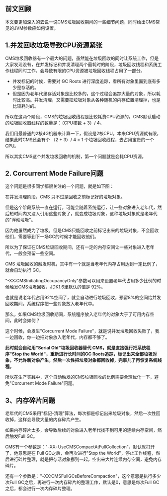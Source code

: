 ## 前文回顾

本文要更加深入的去说一说CMS垃圾回收期间的一些细节问题，同时给出CMS常见的JVM参数应如何设置。

## 1.并发回收垃圾导致CPU资源紧张

CMS垃圾回收器有一个最大的问题，虽然能在垃圾回收的同时让系统工作，但是大家发现没有，在并发标记和并发清理两个最耗时的阶段，垃圾回收线程和系统工作线程同时工作，会导致有限的CPU资源被垃圾回收线程占用了一部分。

- 并发标记的时候，需要对 GC Roots 进行深度追踪，看所有对象里面到底有多少是存活的。
- 但是因为老年代里存活对象是比较多的，这个过程会追踪大量的对象，所以耗时比较高。并发清理，又需要把垃圾对象从各种随机的内存位置清理掉，也是比较耗时的。

所以在这两个阶段，CMS的垃圾回收线程是比较耗费CPU资源的。CMS默认启动的垃圾回收器线程的数量是：（CPU核数 + 3）/ 4。

我们用最普通的2核4G机器来计算一下，假设是2核CPU，本来CPU资源就有限，结果此时CMS还会有个 （2 + 3）/ 4 = 1 个垃圾回收线程，去占用宝贵的一个CPU。

所以其实CMS这个并发垃圾回收的机制，第一个问题就是会耗CPU资源。

## 2. Corcurrent Mode Failure问题 

这个问题是很多同学都很关注的一个问题，就是如下图：

在并发清理阶段，CMS 只不过是回收之前标记好的垃圾对象。

但是这个阶段系统一直在运行，可能会随着系统运行，让一些对象进入老年代，然后短时间内又没人引用这些对象了，就变成垃圾对象，这种垃圾对象就是老年代的"浮动垃圾"。

因为他虽然成为了垃圾，但是CMS只能回收之前标记出来的垃圾对象，不会回收他们，需要等到下一场GC的时候才能回收他们。

所以为了保证在CMS垃圾回收期间，还有一定的内存空间让一些对象进入老年代，一般会预留一些空间。

CMS 垃圾回收的触发时机，其中有一个就是当老年代内存占用达到一定比例了，就会自动执行 GC。

"-XX:CMSInitiatingOccupancyOnly"参数可以用来设置老年代占用多少比例的时候触发CMS垃圾回收，JDK1.6里默认的值是 92%。

也就是说老年代占用92%空间了，就会自动进行垃圾回收，预留8%的空间给并发回收期间，系统程序把一些对象放入老年代中。

那么，如果CMS垃圾回收期间，系统程序放入老年代的对象大于了可用内存空间，此时会如何？

这个时候，会发生"Corcurrent Mode Failure"，就是说并发垃圾回收失败了，我一边回收，你一边把对象放入老年代，内存都不够了。

**此时就会自动用"Serial Old"垃圾回收器替代 CMS，就是直接强行把系统程序"Stop the World"，重新进行长时间的GC Roots追踪，标记出来全部垃圾对象，不允许新对象产生，然后一次性把垃圾对象都回收掉，完事儿了再恢复系统线程。**

所以在生产实践中，这个自动触发的CMS垃圾回收的比例需要合理优化一下，避免"Corcurrent Mode Failure"问题。

## 3、内存碎片问题

老年代的CMS采用"标记-清理"算法，每次都是标记出来垃圾对象，然后一次性回收掉，这样会导致大量的内存碎片产生。

如果内存碎片太多，会导致后续的对象进入老年代找不到可用的连续内存空间，然后触发Full GC。

CMS有一个参数是："-XX: UseCMSCompactAtFullCollection"，默认就打开了，他意思是在 Full GC之后，会再次进行"Stop the World"，停止工作线程，然后进行碎片整理，就是把存活对象挪到一起，空出来大片连续内存空间，避免内存碎片。

还有一个参数是："-XX:CMSFullGCsBeforeCompaction"，这个意思是执行多少次Full GC之后，再进行一次内存碎片的整理工作，默认是0，意思是每次Full GC之后，都会进行一次内存碎片整理。

